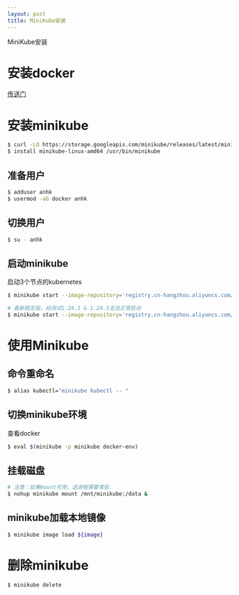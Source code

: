 ```yaml
---
layout: post
title: MiniKube安装
---
```

MiniKube安装
<!--more-->

# 安装docker

[传送门](./2020-05-27-%E5%AE%89%E8%A3%85docker.md)

# 安装minikube

```bash 
$ curl -LO https://storage.googleapis.com/minikube/releases/latest/minikube-linux-amd64
$ install minikube-linux-amd64 /usr/bin/minikube
```

## 准备用户

```bash
$ adduser anhk
$ usermod -aG docker anhk
```

## 切换用户
```bash
$ su - anhk 
```

## 启动minikube

启动3个节点的kubernetes

```bash 
$ minikube start --image-repository='registry.cn-hangzhou.aliyuncs.com/google_containers' --nodes=3 --image-mirror-country='cn' --kubernetes-version=1.23.3

# 最新稳定版，经测试1.24.1 & 1.24.3无法正常启动
$ minikube start --image-repository='registry.cn-hangzhou.aliyuncs.com/google_containers' --nodes=3 --image-mirror-country='cn' --kubernetes-version=stable

```

# 使用Minikube

## 命令重命名
```bash
$ alias kubectl="minikube kubectl -- "
```

## 切换minikube环境

查看docker

```bash
$ eval $(minikube -p minikube docker-env)
```

## 挂载磁盘
```bash
# 注意：如果mount可用，这进程需要常驻.
$ nohup minikube mount /mnt/minikube:/data &
```

## minikube加载本地镜像
```bash
$ minikube image load ${image}
```

# 删除minikube
```bash
$ minikube delete
```